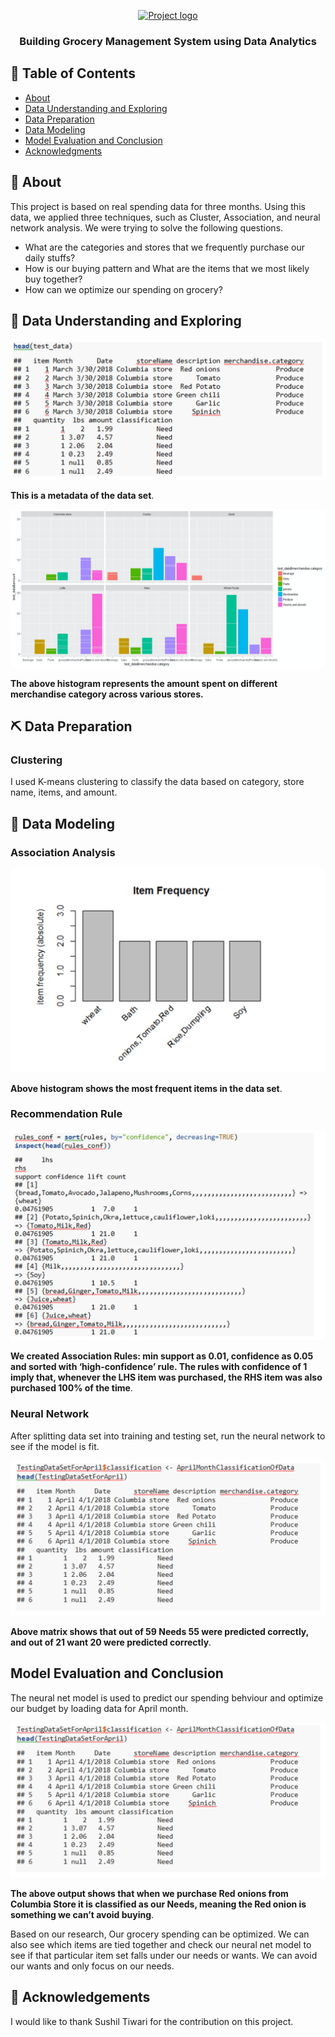 <p align="center">
  <a href="" rel="noopener">
 <img width=200px height=200px src="https://i.imgur.com/6wj0hh6.jpg" alt="Project logo"></a>
</p>

<h3 align="center">Building Grocery Management System using Data Analytics</h3>

<div align="center">

</div>

## 📝 Table of Contents
- [About](#about)
- [Data Understanding and Exploring](#data_understanding_and_exploring)
- [Data Preparation](#data-preparation)
- [Data Modeling](#data-modeling)
- [Model Evaluation and Conclusion](#model-evaluation-and-conclusion)
- [Acknowledgments](#acknowledgement)

## 🧐 About <a name = "about"></a>
This project is based on real spending data for three months. Using this data, we applied three techniques, such as Cluster, Association, and neural network analysis. We were trying to solve the following questions.

* What are the categories and stores that we frequently purchase our daily stuffs?
* How is our buying pattern and What are the items that we most likely buy together?
* How can we optimize our spending on grocery?

## 🎈 Data Understanding and Exploring <a name="data_understanding_and_exploring"></a>

![alt text](https://github.com/cghimire/Grocery-Management-System/blob/master/Grocery%20img/grocery_1.png "metadata")

**This is a metadata of the data set**.

![alt text](https://github.com/cghimire/Grocery-Management-System/blob/master/Grocery%20img/grocery_dataviz.png "Visualization")

**The above histogram represents the amount spent on different merchandise category across various stores.** 

## ⛏️ Data Preparation <a name = "data-preparation"></a>

### Clustering

I used K-means clustering to classify the data based on category, store name, items, and amount.

## 🚀 Data Modeling <a name = "data-modeling"></a>

### Association Analysis

![alt text](https://github.com/cghimire/Grocery-Management-System/blob/master/Grocery%20img/grocery_frequentItems.png "Most frequent Items")

**Above histogram shows the most frequent items in the data set**.

### Recommendation Rule

![alt text](https://github.com/cghimire/Grocery-Management-System/blob/master/Grocery%20img/recom%20rule.png "recommendation rule")     

**We created Association Rules: min support as 0.01, confidence as 0.05 and sorted with ‘high-confidence’ rule. The rules with confidence of 1  imply that, whenever the LHS item was purchased, the RHS item was also purchased 100% of the time**.

### Neural Network

After splitting data set into training and testing set, run the neural network to see if the model is fit.

![alt text](https://github.com/cghimire/Grocery-Management-System/blob/master/Grocery%20img/neural%20net.png "neural net")

**Above matrix shows that out of 59 Needs 55 were predicted correctly, and out of 21 want 20 were predicted correctly**.

## Model Evaluation and Conclusion <a name = "model-evaluation-and-conclusion"></a>

The neural net model is used to predict our spending behviour and optimize our budget by loading data for April month.

![alt text](https://github.com/cghimire/Grocery-Management-System/blob/master/Grocery%20img/neural%20net_1.png "neural net_1")

**The above output shows that when we purchase Red onions from Columbia Store it is classified as our Needs, meaning the Red onion is something we can’t avoid buying**.

Based on our research, Our grocery spending can be optimized. We can also see which items are tied together and check our neural net model to see if that particular item set falls under our needs or wants. We can avoid our wants and only focus on our needs.

## 🎉 Acknowledgements <a name = "acknowledgement"></a>

I would like to thank Sushil Tiwari for the contribution on this project. 
